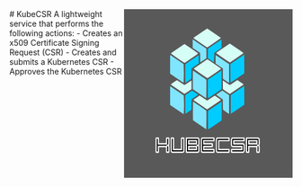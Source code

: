 <img src="https://github.com/tonedefdev/kubecsr/blob/dev/img/kubecsr_logo.png" align="right" width="300" height="300">
# KubeCSR
A lightweight service that performs the following actions:
- Creates an x509 Certificate Signing Request (CSR)
- Creates and submits a Kubernetes CSR
- Approves the Kubernetes CSR
